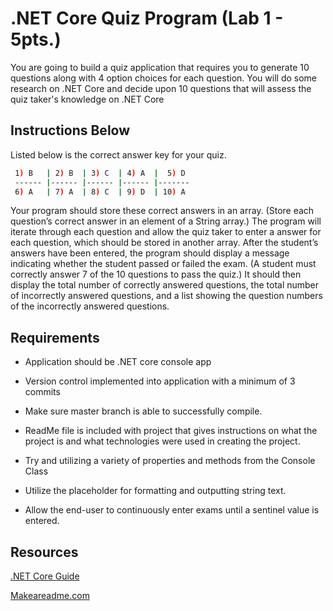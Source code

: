 # .NET Core Quiz Program (Lab 1 - 5pts.)

You are going to build a quiz application that requires you to generate 10 questions along with 4 option choices for each question.  You will do some research on .NET Core and decide upon 10 questions that will assess the quiz taker's knowledge on .NET Core 

## Instructions Below

Listed below is the correct answer key for your quiz.

```bash
 1) B 	| 2) B 	| 3) C 	| 4) A 	|  5) D 	
 ------	|------	|------	|------	|-------	
 6) A 	| 7) A 	| 8) C 	| 9) D 	| 10) A 	
```
Your program should store these correct answers in an array.  (Store each question’s correct answer in an element of a String array.)  The program will iterate through each question and allow the quiz taker to enter a answer for each question, which should be stored in another array. After the student’s answers have been entered, the program should display a message indicating whether the student passed or failed the exam.  (A student must correctly answer 7 of the 10 questions to pass the quiz.)  It should then display the total number of correctly answered questions, the total number of incorrectly answered questions, and a list showing the question numbers of the incorrectly answered questions.



## Requirements

- Application should be .NET core console app

- Version control implemented into application with a minimum of 3 commits
- Make sure master branch is able to successfully compile.
- ReadMe file is included with project that gives instructions on what the project is and what technologies were used in creating the project.

- Try and utilizing a variety of properties and methods from the Console Class
- Utilize the placeholder for formatting and outputting string text.
- Allow the end-user to continuously enter exams until a sentinel value is entered.

## Resources
[.NET Core Guide](https://docs.microsoft.com/en-us/dotnet/core/)

[Makeareadme.com](https://www.makeareadme.com/)

